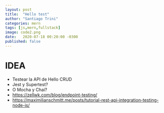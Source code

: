 ```yaml
---
layout: post
title:  "Hello test"
author: "Santiago Trini"
categories: mern
tags: [js,mern,fullstack]
image: code2.png
date:   2020-07-18 00:20:00 -0300
published: false
---
```


# IDEA

- Testear la API de Hello CRUD
- Jest y Supertest?
- O Mocha y Chai?
- https://zellwk.com/blog/endpoint-testing/
- https://maximilianschmitt.me/posts/tutorial-rest-api-integration-testing-node-js/
